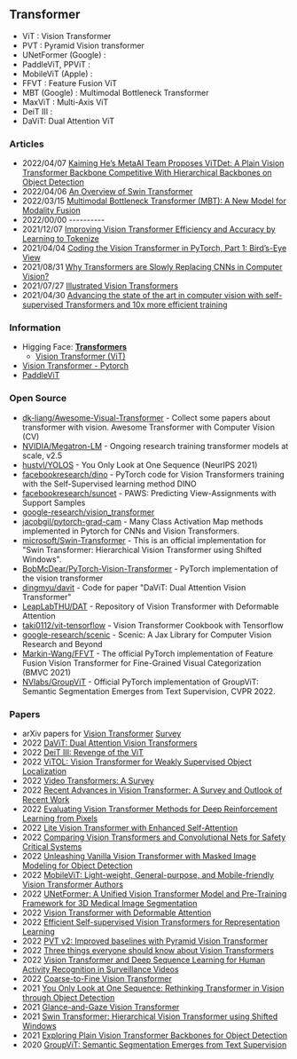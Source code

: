 ## Transformer

- ViT : Vision Transformer
- PVT : Pyramid Vision transformer
- UNetFormer (Google) :
- PaddleViT, PPViT : 
- MobileViT (Apple) : 
- FFVT : Feature Fusion ViT
- MBT (Google) : Multimodal Bottleneck Transformer
- MaxViT : Multi-Axis ViT
- DeiT III : 
- DaViT: Dual Attention ViT


### Articles
- 2022/04/07 [Kaiming He’s MetaAI Team Proposes ViTDet: A Plain Vision Transformer Backbone Competitive With Hierarchical Backbones on Object Detection](https://syncedreview.com/2022/04/07/kaiming-hes-metaai-team-proposes-vitdet-a-plain-vision-transformer-backbone-competitive-with-hierarchical-backbones-on-object-detection/)
- 2022/04/06 [An Overview of Swin Transformer](https://www.section.io/engineering-education/an-overview-of-swin-transformer/)
- 2022/03/15 [Multimodal Bottleneck Transformer (MBT): A New Model for Modality Fusion](https://ai.googleblog.com/2022/03/multimodal-bottleneck-transformer-mbt.html)
- 2022/00/00 ----------
- 2021/12/07 [Improving Vision Transformer Efficiency and Accuracy by Learning to Tokenize](https://ai.googleblog.com/2021/12/improving-vision-transformer-efficiency.html)
- 2021/04/04 [Coding the Vision Transformer in PyTorch, Part 1: Bird’s-Eye View](https://medium.datadriveninvestor.com/coding-the-vision-transformer-in-pytorch-part-1-birds-eye-view-1c0a79d8732e)
- 2021/08/31 [Why Transformers are Slowly Replacing CNNs in Computer Vision?](https://becominghuman.ai/transformers-in-vision-e2e87b739feb)
- 2021/07/27 [Illustrated Vision Transformers](https://www.prabinnepal.com/2021/07/27/illustrated-vision-transformers.html)
- 2021/04/30 [Advancing the state of the art in computer vision with self-supervised Transformers and 10x more efficient training](https://ai.facebook.com/blog/dino-paws-computer-vision-with-self-supervised-transformers-and-10x-more-efficient-training/)


### Information
-  Higging Face: [**Transformers**](https://huggingface.co/docs/transformers/main/en/index)
    - [Vision Transformer (ViT)](https://huggingface.co/docs/transformers/main/en/model_doc/vit)
- [Vision Transformer - Pytorch](https://curatedpython.com/p/vision-transformer-lucidrains-vit-pytorch/index.html)
- [PaddleViT](https://www.opensourceagenda.com/projects/paddlevit)


### Open Source
- [dk-liang/Awesome-Visual-Transformer](https://github.com/dk-liang/Awesome-Visual-Transformer) - Collect some papers about transformer with vision. Awesome Transformer with Computer Vision (CV)
- [NVIDIA/Megatron-LM](https://github.com/NVIDIA/Megatron-LM) - Ongoing research training transformer models at scale, v2.5
- [hustvl/YOLOS](https://github.com/hustvl/YOLOS) - You Only Look at One Sequence (NeurIPS 2021)
- [facebookresearch/dino](https://github.com/facebookresearch/dino) - PyTorch code for Vision Transformers training with the Self-Supervised learning method DINO
- [facebookresearch/suncet](https://github.com/facebookresearch/suncet) - PAWS: Predicting View-Assignments with Support Samples
- [google-research/vision_transformer](https://github.com/google-research/vision_transformer)
- [jacobgil/pytorch-grad-cam](https://github.com/jacobgil/pytorch-grad-cam) - Many Class Activation Map methods implemented in Pytorch for CNNs and Vision Transformers.
- [microsoft/Swin-Transformer](https://github.com/microsoft/Swin-Transformer) - This is an official implementation for "Swin Transformer: Hierarchical Vision Transformer using Shifted Windows".
- [BobMcDear/PyTorch-Vision-Transformer](https://github.com/BobMcDear/PyTorch-Vision-Transformer) - PyTorch implementation of the vision transformer
- [dingmyu/davit](https://github.com/dingmyu/davit) - Code for paper "DaViT: Dual Attention Vision Transformer"
- [LeapLabTHU/DAT](https://github.com/LeapLabTHU/DAT) - Repository of Vision Transformer with Deformable Attention
- [taki0112/vit-tensorflow](https://github.com/taki0112/vit-tensorflow) - Vision Transformer Cookbook with Tensorflow
- [google-research/scenic](https://github.com/google-research/scenic) - Scenic: A Jax Library for Computer Vision Research and Beyond
- [Markin-Wang/FFVT](https://github.com/Markin-Wang/FFVT) - The official PyTorch implementation of Feature Fusion Vision Transformer for Fine-Grained Visual Categorization (BMVC 2021)
- [NVlabs/GroupViT](https://github.com/NVlabs/GroupViT) - Official PyTorch implementation of GroupViT: Semantic Segmentation Emerges from Text Supervision, CVPR 2022.



### Papers
- arXiv papers for [Vision Transformer](https://arxiv.org/search/?query=vision+transformer&searchtype=all&source=header) [Survey](https://arxiv.org/search/?query=vision+transformer+survey&searchtype=all&abstracts=show&order=-announced_date_first&size=50)
- 2022 [DaViT: Dual Attention Vision Transformers](https://arxiv.org/abs/2204.03645v1)
- 2022 [DeiT III: Revenge of the ViT](https://deepai.org/publication/deit-iii-revenge-of-the-vit)
- 2022 [ViTOL: Vision Transformer for Weakly Supervised Object Localization](https://deepai.org/publication/vitol-vision-transformer-for-weakly-supervised-object-localization)
- 2022 [Video Transformers: A Survey](https://arxiv.org/abs/2201.05991)
- 2022 [Recent Advances in Vision Transformer: A Survey and Outlook of Recent Work](https://arxiv.org/abs/2203.01536)
- 2022 [Evaluating Vision Transformer Methods for Deep Reinforcement Learning from Pixels](https://arxiv.org/abs/2204.04905)
- 2022 [Lite Vision Transformer with Enhanced Self-Attention](https://arxiv.org/abs/2112.10809)
- 2022 [Comparing Vision Transformers and Convolutional Nets for Safety Critical Systems](http://ceur-ws.org/Vol-3087/paper_31.pdf)
- 2022 [Unleashing Vanilla Vision Transformer with Masked Image Modeling for Object Detection](https://paperswithcode.com/paper/unleashing-vanilla-vision-transformer-with)
- 2022 [MobileViT: Light-weight, General-purpose, and Mobile-friendly Vision Transformer Authors](https://machinelearning.apple.com/research/vision-transformer)
- 2022 [UNetFormer: A Unified Vision Transformer Model and Pre-Training Framework for 3D Medical Image Segmentation](https://arxiv.org/abs/2204.00631)
- 2022 [Vision Transformer with Deformable Attention](https://arxiv.org/abs/2201.00520)
- 2022 [Efficient Self-supervised Vision Transformers for Representation Learning](https://www.microsoft.com/en-us/research/publication/efficient-self-supervised-vision-transformers-for-representation-learning/)
- 2022 [PVT v2: Improved baselines with Pyramid Vision Transformer](https://link.springer.com/content/pdf/10.1007/s41095-022-0274-8.pdf)
- 2022 [Three things everyone should know about Vision Transformers](https://arxiv.org/pdf/2203.09795.pdf)
- 2022 [Vision Transformer and Deep Sequence Learning for Human Activity Recognition in Surveillance Videos](https://www.hindawi.com/journals/cin/2022/3454167/)
- 2022 [Coarse-to-Fine Vision Transformer](https://www.researchgate.net/publication/359106740_Coarse-to-Fine_Vision_Transformer)
- 2021 [You Only Look at One Sequence: Rethinking Transformer in Vision through Object Detection](https://www.arxiv-vanity.com/papers/2106.00666/)
- 2021 [Glance-and-Gaze Vision Transformer](https://papers.nips.cc/paper/2021/hash/6c524f9d5d7027454a783c841250ba71-Abstract.html)
- 2021 [Swin Transformer: Hierarchical Vision Transformer using Shifted Windows](https://arxiv.org/abs/2103.14030)
- 2021 [Exploring Plain Vision Transformer Backbones for Object Detection](https://arxiv.org/abs/2203.16527)
- 2020 [GroupViT: Semantic Segmentation Emerges from Text Supervision](https://arxiv.org/abs/2202.11094)
